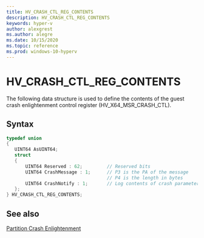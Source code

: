 ```yaml
---
title: HV_CRASH_CTL_REG_CONTENTS
description: HV_CRASH_CTL_REG_CONTENTS
keywords: hyper-v
author: alexgrest
ms.author: alegre
ms.date: 10/15/2020
ms.topic: reference
ms.prod: windows-10-hyperv
---
```


# HV_CRASH_CTL_REG_CONTENTS

The following data structure is used to define the contents of the guest crash enlightenment control register (HV_X64_MSR_CRASH_CTL).

## Syntax

 ```c
typedef union
{
    UINT64 AsUINT64;
    struct
    {
        UINT64 Reserved : 62;         // Reserved bits
        UINT64 CrashMessage : 1;      // P3 is the PA of the message
                                      // P4 is the length in bytes
        UINT64 CrashNotify : 1;       // Log contents of crash parameter
    };
} HV_CRASH_CTL_REG_CONTENTS;
 ```

## See also

 [Partition Crash Enlightenment](../partition-properties.md#Partition-Crash-Enlightenment)